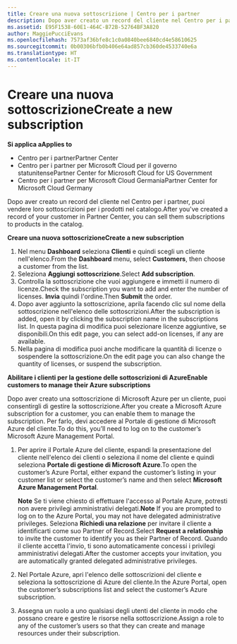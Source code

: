 ```yaml
---
title: Creare una nuova sottoscrizione | Centro per i partner
description: Dopo aver creato un record del cliente nel Centro per i partner, puoi vendere loro sottoscrizioni per i prodotti nel catalogo.
ms.assetid: E95F1538-60E1-464C-B72B-52764BF3A820
author: MaggiePucciEvans
ms.openlocfilehash: 7573af36bfe8c1c0a0840bee6840cd4e58610625
ms.sourcegitcommit: 0b00306bfb0b406e64ad857cb360de4533740e6a
ms.translationtype: HT
ms.contentlocale: it-IT
---
```

# <a name="create-a-new-subscription"></a><span data-ttu-id="9cec2-103">Creare una nuova sottoscrizione</span><span class="sxs-lookup"><span data-stu-id="9cec2-103">Create a new subscription</span></span>

**<span data-ttu-id="9cec2-104">Si applica a</span><span class="sxs-lookup"><span data-stu-id="9cec2-104">Applies to</span></span>**

-  <span data-ttu-id="9cec2-105">Centro per i partner</span><span class="sxs-lookup"><span data-stu-id="9cec2-105">Partner Center</span></span>
-  <span data-ttu-id="9cec2-106">Centro per i partner per Microsoft Cloud per il governo statunitense</span><span class="sxs-lookup"><span data-stu-id="9cec2-106">Partner Center for Microsoft Cloud for US Government</span></span>
-  <span data-ttu-id="9cec2-107">Centro per i partner per Microsoft Cloud Germania</span><span class="sxs-lookup"><span data-stu-id="9cec2-107">Partner Center for Microsoft Cloud Germany</span></span>

<span data-ttu-id="9cec2-108">Dopo aver creato un record del cliente nel Centro per i partner, puoi vendere loro sottoscrizioni per i prodotti nel catalogo.</span><span class="sxs-lookup"><span data-stu-id="9cec2-108">After you've created a record of your customer in Partner Center, you can sell them subscriptions to products in the catalog.</span></span>

**<span data-ttu-id="9cec2-109">Creare una nuova sottoscrizione</span><span class="sxs-lookup"><span data-stu-id="9cec2-109">Create a new subscription</span></span>**

1.  <span data-ttu-id="9cec2-110">Nel menu **Dashboard** seleziona **Clienti** e quindi scegli un cliente nell'elenco.</span><span class="sxs-lookup"><span data-stu-id="9cec2-110">From the **Dashboard** menu, select **Customers**, then choose a customer from the list.</span></span>
2.  <span data-ttu-id="9cec2-111">Seleziona **Aggiungi sottoscrizione**.</span><span class="sxs-lookup"><span data-stu-id="9cec2-111">Select **Add subscription**.</span></span>
3.  <span data-ttu-id="9cec2-112">Controlla la sottoscrizione che vuoi aggiungere e immetti il numero di licenze.</span><span class="sxs-lookup"><span data-stu-id="9cec2-112">Check the subscription you want to add and enter the number of licenses.</span></span> <span data-ttu-id="9cec2-113">**Invia** quindi l'ordine.</span><span class="sxs-lookup"><span data-stu-id="9cec2-113">Then **Submit** the order.</span></span>
4.  <span data-ttu-id="9cec2-114">Dopo aver aggiunto la sottoscrizione, aprila facendo clic sul nome della sottoscrizione nell'elenco delle sottoscrizioni.</span><span class="sxs-lookup"><span data-stu-id="9cec2-114">After the subscription is added, open it by clicking the subscription name in the subscriptions list.</span></span> <span data-ttu-id="9cec2-115">In questa pagina di modifica puoi selezionare licenze aggiuntive, se disponibili.</span><span class="sxs-lookup"><span data-stu-id="9cec2-115">On this edit page, you can select add-on licenses, if any are available.</span></span>
5.  <span data-ttu-id="9cec2-116">Nella pagina di modifica puoi anche modificare la quantità di licenze o sospendere la sottoscrizione.</span><span class="sxs-lookup"><span data-stu-id="9cec2-116">On the edit page you can also change the quantity of licenses, or suspend the subscription.</span></span>

**<span data-ttu-id="9cec2-117">Abilitare i clienti per la gestione delle sottoscrizioni di Azure</span><span class="sxs-lookup"><span data-stu-id="9cec2-117">Enable customers to manage their Azure subscriptions</span></span>**

<span data-ttu-id="9cec2-118">Dopo aver creato una sottoscrizione di Microsoft Azure per un cliente, puoi consentirgli di gestire la sottoscrizione.</span><span class="sxs-lookup"><span data-stu-id="9cec2-118">After you create a Microsoft Azure subscription for a customer, you can enable them to manage the subscription.</span></span> <span data-ttu-id="9cec2-119">Per farlo, devi accedere al Portale di gestione di Microsoft Azure del cliente.</span><span class="sxs-lookup"><span data-stu-id="9cec2-119">To do this, you’ll need to log on to the customer’s Microsoft Azure Management Portal.</span></span> 

1.  <span data-ttu-id="9cec2-120">Per aprire il Portale Azure del cliente, espandi la presentazione del cliente nell'elenco dei clienti o seleziona il nome del cliente e quindi seleziona **Portale di gestione di Microsoft Azure**.</span><span class="sxs-lookup"><span data-stu-id="9cec2-120">To open the customer’s Azure Portal, either expand the customer’s listing in your customer list or select the customer’s name and then select **Microsoft Azure Management Portal**.</span></span>
    
    <span data-ttu-id="9cec2-121">**Note** Se ti viene chiesto di effettuare l'accesso al Portale Azure, potresti non avere privilegi amministrativi delegati.</span><span class="sxs-lookup"><span data-stu-id="9cec2-121">**Note**  If you are prompted to log on to the Azure Portal, you may not have delegated administrative privileges.</span></span> <span data-ttu-id="9cec2-122">Seleziona **Richiedi una relazione** per invitare il cliente a identificarti come suo Partner of Record.</span><span class="sxs-lookup"><span data-stu-id="9cec2-122">Select **Request a relationship** to invite the customer to identify you as their Partner of Record.</span></span> <span data-ttu-id="9cec2-123">Quando il cliente accetta l'invio, ti sono automaticamente concessi i privilegi amministrativi delegati.</span><span class="sxs-lookup"><span data-stu-id="9cec2-123">After the customer accepts your invitation, you are automatically granted delegated administrative privileges.</span></span> 
2.  <span data-ttu-id="9cec2-124">Nel Portale Azure, apri l'elenco delle sottoscrizioni del cliente e seleziona la sottoscrizione di Azure del cliente.</span><span class="sxs-lookup"><span data-stu-id="9cec2-124">In the Azure Portal, open the customer’s subscriptions list and select the customer’s Azure subscription.</span></span>
3.  <span data-ttu-id="9cec2-125">Assegna un ruolo a uno qualsiasi degli utenti del cliente in modo che possano creare e gestire le risorse nella sottoscrizione.</span><span class="sxs-lookup"><span data-stu-id="9cec2-125">Assign a role to any of the customer’s users so that they can create and manage resources under their subscription.</span></span>

 



